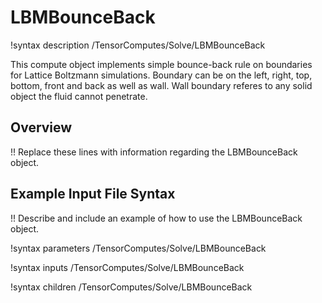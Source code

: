 # LBMBounceBack

!syntax description /TensorComputes/Solve/LBMBounceBack

This compute object implements simple bounce-back rule on boundaries for Lattice Boltzmann simulations. Boundary can be on the left, right, top, bottom, front and back as well as wall. Wall boundary referes to any solid object the fluid cannot penetrate.

## Overview

!! Replace these lines with information regarding the LBMBounceBack object.

## Example Input File Syntax

!! Describe and include an example of how to use the LBMBounceBack object.

!syntax parameters /TensorComputes/Solve/LBMBounceBack

!syntax inputs /TensorComputes/Solve/LBMBounceBack

!syntax children /TensorComputes/Solve/LBMBounceBack
